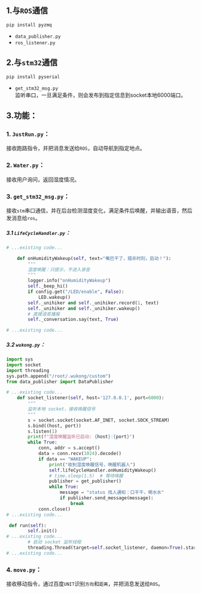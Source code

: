 ## 1.与`ROS`通信
```
pip install pyzmq
```
- `data_publisher.py`
- `ros_listener.py`



## 2.与`stm32`通信
```
pip install pyserial
```
- `get_stm32_msg.py`<br>
监听串口，一旦满足条件，则会发布到指定信息到socket本地6000端口。

## 3.功能：
### 1. `JustRun.py`：  <br>
接收跑路指令，并把消息发送给`ROS`，自动导航到指定地点。 <br>
### 2. `Water.py`： <br>
接收用户询问，返回湿度情况。
###  3. `get_stm32_msg.py`：<br>
接收`stm`串口通信，并在后台检测湿度变化，满足条件后唤醒，并输出语音，然后发消息给`ros`。
##### 3.1 `LifeCycleHandler.py`：


```python
# ...existing code...

    def onHumidityWakeup(self, text="嘴巴干了，猎杀时刻，启动！"):
        """
        湿度唤醒：只提示，不进入录音
        """
        logger.info("onHumidityWakeup")
        self._beep_hi()
        if config.get("/LED/enable", False):
            LED.wakeup()
        self._unihiker and self._unihiker.record(1, text)
        self._unihiker and self._unihiker.wakeup()
        # 直接语音播报
        self._conversation.say(text, True)

# ...existing code...
```
##### 3.2 `wukong.py`：

```python
import sys
import socket
import threading
sys.path.append("/root/.wukong/custom")
from data_publisher import DataPublisher

# ...existing code...    
    def socket_listener(self, host='127.0.0.1', port=6000):
        """
        监听本地 socket，接收唤醒信号
        """
        s = socket.socket(socket.AF_INET, socket.SOCK_STREAM)
        s.bind((host, port))
        s.listen(1)
        print(f"湿度唤醒监听已启动: {host}:{port}")
        while True:
            conn, addr = s.accept()
            data = conn.recv(1024).decode()
            if data == "WAKEUP":
                print("收到湿度唤醒信号，唤醒机器人")
                self.lifeCycleHandler.onHumidityWakeup()
                # time.sleep(1.5)  # 等待唤醒
                publisher = get_publisher()
                while True:
                    message = "status 找人通知：口干干，喝水水"
                    if publisher.send_message(message):
                        break
            conn.close()
# ...existing code...
```

```python
 def run(self):
        self.init()
# ...existing code...
        # 启动 socket 监听线程
        threading.Thread(target=self.socket_listener, daemon=True).start()
# ...existing code...
```


### 4. `move.py`：  <br>
接收移动指令，通过百度`UNIT`识别`方向`和`距离`，并把消息发送给`ROS`。 <br>



